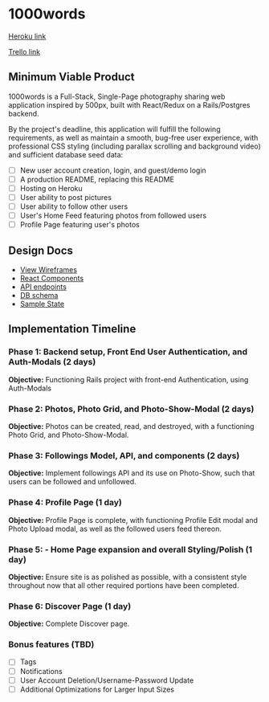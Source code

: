 # 1000words

[Heroku link][heroku]

[Trello link][trello]

[heroku]: http://one-thousand-words.herokuapp.com/
[trello]: https://trello.com/b/dtgUqHvh/1000words

## Minimum Viable Product

1000words is a Full-Stack, Single-Page photography sharing web application inspired by 500px, built with React/Redux on a Rails/Postgres backend.

By the project's deadline, this application will fulfill the following requirements, as well as maintain a smooth, bug-free user experience, with professional CSS styling (including parallax scrolling and background video) and sufficient database seed data:

- [ ] New user account creation, login, and guest/demo login
- [ ] A production README, replacing this README
- [ ] Hosting on Heroku
- [ ] User ability to post pictures
- [ ] User ability to follow other users
- [ ] User's Home Feed featuring photos from followed users
- [ ] Profile Page featuring user's photos

## Design Docs
* [View Wireframes][wireframes]
* [React Components][components]
* [API endpoints][api-endpoints]
* [DB schema][schema]
* [Sample State][sample-state]

[wireframes]: wireframes
[components]: component-hierarchy.md
[sample-state]: sample-state.md
[api-endpoints]: api-endpoints.md
[schema]: schema.md

## Implementation Timeline

### Phase 1: Backend setup, Front End User Authentication, and Auth-Modals (2 days)

**Objective:** Functioning Rails project with front-end Authentication, using Auth-Modals

### Phase 2: Photos, Photo Grid, and Photo-Show-Modal (2 days)

**Objective:** Photos can be created, read, and destroyed, with a functioning Photo Grid, and Photo-Show-Modal.

### Phase 3: Followings Model, API, and components (2 days)

**Objective:** Implement followings API and its use on Photo-Show, such that users can be followed and unfollowed.

### Phase 4: Profile Page (1 day)

**Objective:** Profile Page is complete, with functioning Profile Edit modal and Photo Upload modal, as well as the followed users feed thereon.

### Phase 5: - Home Page expansion and overall Styling/Polish (1 day)

**Objective:** Ensure site is as polished as possible, with a consistent style throughout now that all other required portions have been completed.

### Phase 6: Discover Page (1 day)

**Objective:** Complete Discover page.

### Bonus features (TBD)
- [ ] Tags
- [ ] Notifications
- [ ] User Account Deletion/Username-Password Update
- [ ] Additional Optimizations for Larger Input Sizes

